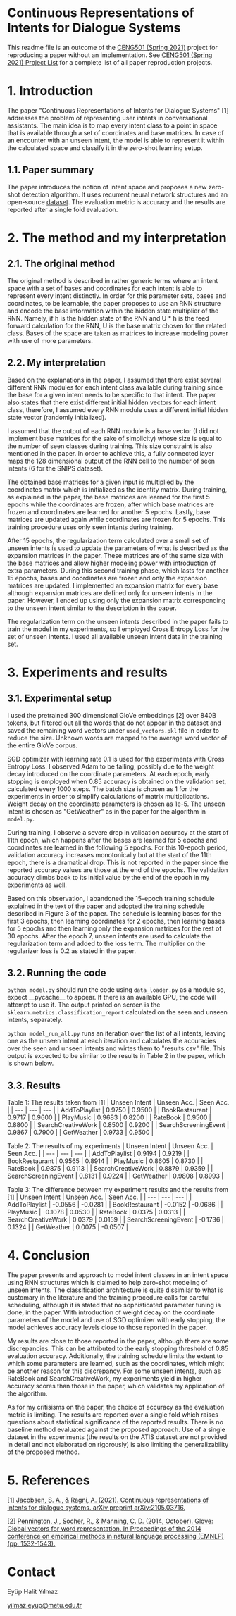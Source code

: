 # Continuous Representations of Intents for Dialogue Systems

This readme file is an outcome of the [CENG501 (Spring 2021)](http://kovan.ceng.metu.edu.tr/~sinan/DL/) project for reproducing a paper without an implementation. See [CENG501 (Spring 2021) Project List](https://github.com/sinankalkan/CENG501-Spring2021) for a complete list of all paper reproduction projects.

# 1. Introduction

The paper "Continuous Representations of Intents for Dialogue Systems" \[1\] addresses the problem of representing user intents in conversational assistants. The main idea is to map every intent class to a point in space that is available through a set of coordinates and base matrices. In case of an encounter with an unseen intent, the model is able to represent it within the calculated space and classify it in the zero-shot learning setup.

## 1.1. Paper summary

The paper introduces the notion of intent space and proposes a new zero-shot detection algorithm. It uses recurrent neural network structures and an open-source [dataset](https://github.com/sonos/nlu-benchmark). The evaluation metric is accuracy and the results are reported after a single fold evaluation.

# 2. The method and my interpretation

## 2.1. The original method

The original method is described in rather generic terms where an intent space with a set of bases and coordinates for each intent is able to represent every intent distinctly. In order for this parameter sets, bases and coordinates, to be learnable, the paper proposes to use an RNN structure and encode the base information within the hidden state multiplier of the RNN. Namely, if h is the hidden state of the RNN and U * h is the feed forward calculation for the RNN, U is the base matrix chosen for the related class. Bases of the space are taken as matrices to increase modeling power with use of more parameters.

## 2.2. My interpretation 

Based on the explanations in the paper, I assumed that there exist several different RNN modules for each intent class available during training since the base for a given intent needs to be specific to that intent. The paper also states that there exist different initial hidden vectors for each intent class, therefore, I assumed every RNN module uses a different initial hidden state vector (randomly initialized).

I assumed that the output of each RNN module is a base vector (I did not implement base matrices for the sake of simplicity) whose size is equal to the number of seen classes during training. This size constraint is also mentioned in the paper. In order to achieve this, a fully connected layer maps the 128 dimensional output of the RNN cell to the number of seen intents (6 for the SNIPS dataset).

The obtained base matrices for a given input is multiplied by the coordinates matrix which is initialized as the identity matrix. During training, as explained in the paper, the base matrices are learned for the first 5 epochs while the coordinates are frozen, after which base matrices are frozen and coordinates are learned for another 5 epochs. Lastly, base matrices are updated again while coordinates are frozen for 5 epochs. This training procedure uses only seen intents during training.

After 15 epochs, the regularization term calculated over a small set of unseen intents is used to update the parameters of what is described as the expansion matrices in the paper. These matrices are of the same size with the base matrices and allow higher modeling power with introduction of extra parameters. During this second training phase, which lasts for another 15 epochs, bases and coordinates are frozen and only the expansion matrices are updated. I implemented an expansion matrix for every base although expansion matrices are defined only for unseen intents in the paper. However, I ended up using only the expansion matrix corresponding to the unseen intent similar to the description in the paper.

The regularization term on the unseen intents described in the paper fails to train the model in my experiments, so I employed Cross Entropy Loss for the set of unseen intents. I used all available unseen intent data in the training set.

# 3. Experiments and results

## 3.1. Experimental setup

I used the pretrained 300 dimensional GloVe embeddings \[2\] over 840B tokens, but filtered out all the words that do not appear in the dataset and saved the remaining word vectors under `used_vectors.pkl` file in order to reduce the size. Unknown words are mapped to the average word vector of the entire GloVe corpus.

SGD optimizer with learning rate 0.1 is used for the experiments with Cross Entropy Loss. I observed Adam to be failing, possibly due to the weight decay introduced on the coordinate parameters. At each epoch, early stopping is employed when 0.85 accuracy is obtained on the validation set, calculated every 1000 steps. The batch size is chosen as 1 for the experiments in order to simplify calculations of matrix multiplications. Weight decay on the coordinate parameters is chosen as 1e-5. The unseen intent is chosen as "GetWeather" as in the paper for the algorithm in `model.py`.

During training, I observe a severe drop in validation accuracy at the start of 11th epoch, which happens after the bases are learned for 5 epochs and coordinates are learned in the following 5 epochs. For this 10-epoch period, validation accuracy increases monotonically but at the start of the 11th epoch, there is a dramatical drop. This is not reported in the paper since the reported accuracy values are those at the end of the epochs. The validation accuracy climbs back to its initial value by the end of the epoch in my experiments as well. 

Based on this observation, I abandoned the 15-epoch training schedule explained in the text of the paper and adopted the training schedule described in Figure 3 of the paper. The schedule is learning bases for the first 3 epochs, then learning coordinates for 2 epochs, then learning bases for 5 epochs and then learning only the expansion matrices for the rest of 30 epochs. After the epoch 7, unseen intents are used to calculate the regularization term and added to the loss term. The multiplier on the regularizer loss is 0.2 as stated in the paper.

## 3.2. Running the code

`python model.py` should run the code using `data_loader.py` as a module so, expect \_\_pycache\_\_ to appear. If there is an available GPU, the code will attempt to use it. The output printed on screen is the `sklearn.metrics.classification_report` calculated on the seen and unseen intents, separately.

`python model_run_all.py` runs an iteration over the list of all intents, leaving one as the unseen intent at each iteration and calculates the accuracies over the seen and unseen intents and wirtes them to "results.csv" file. This output is expected to be similar to the results in Table 2 in the paper, which is shown below.

## 3.3. Results
Table 1: The results taken from \[1\]
| Unseen Intent | Unseen Acc. | Seen Acc. |
| --- | --- | --- |
| AddToPlaylist | 0.9750 | 0.9500 |
| BookRestaurant | 0.9717 | 0.9600 |
| PlayMusic | 0.9683 | 0.8200 |
| RateBook | 0.9500 | 0.8800 |
| SearchCreativeWork | 0.8500 | 0.9200 |
| SearchScreeningEvent | 0.9867 | 0.7900 |
| GetWeather | 0.9733 | 0.9500 |

Table 2: The results of my experiments
| Unseen Intent | Unseen Acc. | Seen Acc. |
| --- | --- | --- |
| AddToPlaylist | 0.9194 | 0.9219 |
| BookRestaurant | 0.9565 | 0.8914 |
| PlayMusic | 0.8605 | 0.8730 |
| RateBook | 0.9875 | 0.9113 |
| SearchCreativeWork | 0.8879 | 0.9359 |
| SearchScreeningEvent | 0.8131 | 0.9224 |
| GetWeather | 0.9808 | 0.8993 |

Table 3: The difference between my experiment results and the results from \[1\]
| Unseen Intent | Unseen Acc. | Seen Acc. |
| --- | --- | --- |
| AddToPlaylist | -0.0556 | -0.0281 |
| BookRestaurant | -0.0152 | -0.0686 |
| PlayMusic | -0.1078 | 0.0530 |
| RateBook | 0.0375 | 0.0313 |
| SearchCreativeWork | 0.0379 | 0.0159 |
| SearchScreeningEvent | -0.1736 | 0.1324 |
| GetWeather | 0.0075 | -0.0507 |

# 4. Conclusion

The paper presents and approach to model intent classes in an intent space using RNN structures which is claimed to help zero-shot modeling of unseen intents. The classification architecture is quite dissimilar to what is customary in the literature and the training procedure calls for careful scheduling, although it is stated that no sophisticated parameter tuning is done, in the paper. With introduction of weight decay on the coordinate parameters of the model and use of SGD optimizer with early stopping, the model achieves accuracy levels close to those reported in the paper. 

My results are close to those reported in the paper, although there are some discrepancies. This can be attributed to the early stopping threshold of 0.85 evaluation accuracy. Additionally, the training schedule limits the extent to which some parameters are learned, such as the coordinates, which might be another reason for this discrepancy. For some unseen intents, such as RateBook and SearchCreativeWork, my experiments yield in higher accuracy scores than those in the paper, which validates my application of the algorithm.

As for my critisisms on the paper, the choice of accuracy as the evaluation metric is limiting. The results are reported over a single fold which raises questions about statistical significance of the reported results. There is no baseline method evaluated against the proposed approach. Use of a single dataset in the experiments (the results on the ATIS dataset are not provided in detail and not elaborated on rigorously) is also limiting the generalizability of the proposed method.

# 5. References

\[1\] [Jacobsen, S. A., & Ragni, A. (2021). Continuous representations of intents for dialogue systems. arXiv preprint arXiv:2105.03716.](https://arxiv.org/pdf/2105.03716.pdf)

\[2\] [Pennington, J., Socher, R., & Manning, C. D. (2014, October). Glove: Global vectors for word representation. In Proceedings of the 2014 conference on empirical methods in natural language processing (EMNLP) (pp. 1532-1543).](https://aclanthology.org/D14-1162.pdf)

# Contact

Eyüp Halit Yılmaz

yilmaz.eyup@metu.edu.tr
